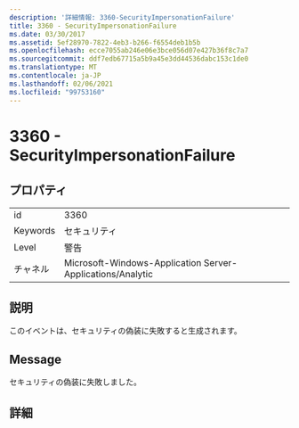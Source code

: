 ```yaml
---
description: '詳細情報: 3360-SecurityImpersonationFailure'
title: 3360 - SecurityImpersonationFailure
ms.date: 03/30/2017
ms.assetid: 5ef28970-7822-4eb3-b266-f6554deb1b5b
ms.openlocfilehash: ecce7055ab246e06e3bce056d07e427b36f8c7a7
ms.sourcegitcommit: ddf7edb67715a5b9a45e3dd44536dabc153c1de0
ms.translationtype: MT
ms.contentlocale: ja-JP
ms.lasthandoff: 02/06/2021
ms.locfileid: "99753160"
---
```

# <a name="3360---securityimpersonationfailure"></a>3360 - SecurityImpersonationFailure

## <a name="properties"></a>プロパティ  
  
|||  
|-|-|  
|id|3360|  
|Keywords|セキュリティ|  
|Level|警告|  
|チャネル|Microsoft-Windows-Application Server-Applications/Analytic|  
  
## <a name="description"></a>説明  

 このイベントは、セキュリティの偽装に失敗すると生成されます。  
  
## <a name="message"></a>Message  

 セキュリティの偽装に失敗しました。  
  
## <a name="details"></a>詳細

